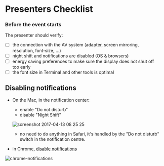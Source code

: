 # Presenters Checklist

### Before the event starts

The presenter should verify:

- [ ] the connection with the AV system (adapter, screen mirroring, resolution, font-size, ...)
- [ ] night shift and notifications are disabled (OS & browsers)
- [ ] energy saving preferences to make sure the display does not shut off too early
- [ ] the font size in Terminal and other tools is optimal

## Disabling notifications

- On the Mac, in the notification center:
  - enable "Do not disturb"
  - disable "Night Shift"

  ![screenshot 2017-04-13 08 25 25](https://cloud.githubusercontent.com/assets/40253/25004532/cf938500-2022-11e7-9cc7-310ac2831338.png)

  - no need to do anything in Safari, it's handled by the "Do not disturb" switch in the notification centre.

- in Chrome, [disable notifications](https://support.google.com/chrome/answer/3220216?co=GENIE.Platform%3DDesktop&hl=en)

![chrome-notifications](https://cloud.githubusercontent.com/assets/13948/25046042/39c821a8-20fd-11e7-9db3-fa67443d096f.png)